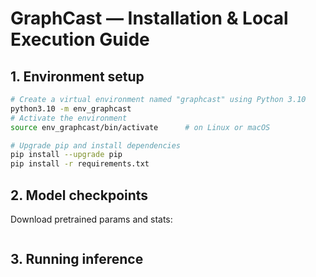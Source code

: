 # GraphCast — Installation & Local Execution Guide

## 1. Environment setup
```bash
# Create a virtual environment named "graphcast" using Python 3.10
python3.10 -m env_graphcast
# Activate the environment
source env_graphcast/bin/activate      # on Linux or macOS

# Upgrade pip and install dependencies
pip install --upgrade pip
pip install -r requirements.txt
```

## 2. Model checkpoints

Download pretrained params and stats:
```bash

```

## 3. Running inference

```bash

```